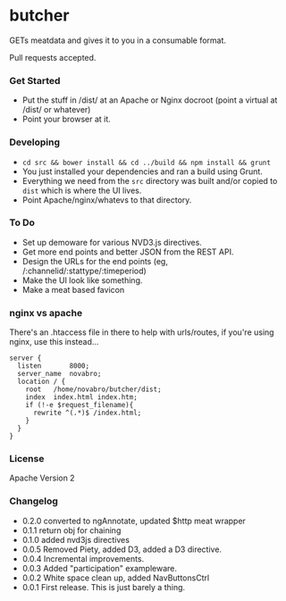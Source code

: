butcher
=======

GETs meatdata and gives it to you in a consumable format.

Pull requests accepted.

### Get Started

* Put the stuff in /dist/ at an Apache or Nginx docroot (point a virtual at /dist/ or whatever)
* Point your browser at it.

### Developing

* `cd src && bower install && cd ../build && npm install && grunt`
* You just installed your dependencies and ran a build using Grunt.
* Everything we need from the `src` directory was built and/or copied to `dist` which is where the UI lives. 
* Point Apache/nginx/whatevs to that directory.

### To Do

* Set up demoware for various NVD3.js directives.
* Get more end points and better JSON from the REST API.
* Design the URLs for the end points (eg, /:channelid/:stattype/:timeperiod)
* Make the UI look like something.
* Make a meat based favicon

### nginx vs apache

There's an .htaccess file in there to help with urls/routes, if you're using nginx, use this instead...

    server {
      listen       8000;
      server_name  novabro;
      location / {
        root   /home/novabro/butcher/dist;
        index  index.html index.htm;
        if (!-e $request_filename){
          rewrite ^(.*)$ /index.html;
        }
      }
    }

### License

Apache Version 2

### Changelog

* 0.2.0 converted to ngAnnotate, updated $http meat wrapper
* 0.1.1 return obj for chaining
* 0.1.0 added nvd3js directives
* 0.0.5 Removed Piety, added D3, added a D3 directive.
* 0.0.4 Incremental improvements.
* 0.0.3 Added "participation" exampleware.
* 0.0.2 White space clean up, added NavButtonsCtrl
* 0.0.1 First release. This is just barely a thing.